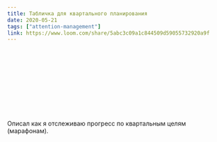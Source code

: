 ```yaml
---
title: Табличка для квартального планирования
date: 2020-05-21
tags: ["attention-management"]
link: https://www.loom.com/share/5abc3c09a1c844509d59055732920a9f
---
```


<Embed
  src="https://www.loom.com/embed/5abc3c09a1c844509d59055732920a9f"
/>

Описал как я отслеживаю прогресс по квартальным целям (марафонам).
